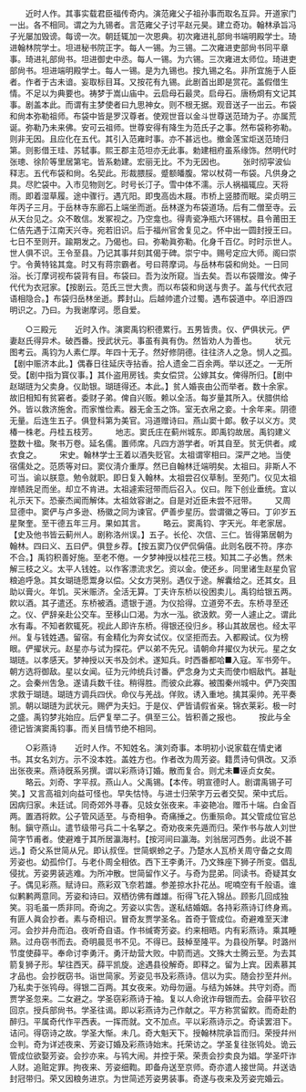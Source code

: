 <!-- { "loadSidebar": true } -->
　　近时人作。其事实载君臣福传奇内。演范雍父子祖孙事而取名互异。开道家门一出。各不相同。谓之为九锡者。言范雍父子讨平赵元昊。建立奇功。翰林承旨冯子光屡加毁谤。每谤一次。朝廷辄加一次恩典。初次雍进礼部尙书端明殿学士。琦进翰林院学士。坦进秘书院正字。每人一锡。为三锡。二次雍进吏部尙书同平章事。琦进礼部尙书。坦进御史中丞。每人一锡。为六锡。三次雍进太师位。琦进吏部尙书。坦进端明殿学士。每人一锡。是为九锡也。按九锡之名。非所宜施于人臣者。作者于古未谙。妄取标目耳。又按花有九锡。此剧首出即是赏花。盖假借生情。不足以为典要也。祷梦于嵩山庙中。云启母石最灵。启母石。唐杨烱有文记其事。剧盖本此。而谓有主梦使者曰九思神女。则不根无据。观音送子一出云。布袋和尙本弥勒祖师。布袋中皆是罗汉尊者。使观世音以金斗世尊送范琦为子。亦属荒诞。弥勒乃未来佛。安可云祖师。世尊安得有降生为范氏子之事。然布袋称弥勒。则非无因。且应化在五代。其引入范雍时事。亦不甚远也。撤金莲宝炬送范琦归第。则影借王珪、苏轼事。熙王郡主范坦亦无此事。勅建相府虽系缘饰。然明代时张璁、徐阶等里居第宅。皆系勅建。宏丽无比。不为无因也。 
　　张时彻寜波仙释志。五代布袋和尙。名契此。形裁腲脮。蹙额皤腹。常以杖荷一布袋。凡供身之具。尽贮袋中。入市见物则乞。时号长汀子。雪中体不濡。示人祸福辄应。天将雨。即着湿草履。途中骤行。遇亢阳。即曳高齿木屐。市桥上竖膝而眠。梁贞明三年丙子三月。于岳林寺东廊石上端坐而逝。岳林遂为布袋道场。后有二僧至寺。云从天台见之。众不敢信。发冢视之。乃空龛也。得靑瓷净瓶六环锡杖。县令莆田王仁佶先遇于江南天兴寺。宛若旧识。后于福州官舍复见之。怀中出一圆封授王曰。七日不至则开。踰期发之。乃偈也。曰。弥勒眞弥勒。化身千百亿。时时示世人。世人俱不识。王令至县。乃记其事幷刻其偈于碑。崇宁中。赐号定应大师。阁曰崇宁。令黄特铭其龛。时又有蒋宗霸者。号曰蒋摩词。与岳林布袋和尙处。一日同浴。长汀摩诃视布袋背有目。布袋曰。吾为汝所窥。当去矣。吾以布袋赠汝。俾子代代为衣冠家。【按剧云。范氏三世大贵。而以布袋和尙送与贵子。盖与代代衣冠语相隐合。】布袋归岳林坐逝。葬封山。后越帅遣介过蜀。遇布袋道中。卒旧游四明识之。乃曰。为我谢摩诃。愿自爱。 


　　○三殿元 
　　近时入作。演窦禹钧积德累行。五男皆贵。仪、俨俱状元。俨妻赵氏得异术。破西番。授武状元。事虽有眞有伪。然皆劝人为善也。 
　　状元图考云。禹钧为人素仁厚。年四十无子。然好修阴德。往往济人之急。悯人之孤。【剧中赈济本此。】偶春日往延庆寺拈香。拾人遗金二百余两。举以还之。一无所受。【剧中指为寳仪事。】其仆盗用房钱。卖女偿贷。公嫁其女。俾得所归。【剧中赵瑚琏为父卖身。仪助银。瑚琏得还。本此。】贫人婚丧由公而举者。数十余家。故旧相知有贫窘者。委财子弟。俾自兴贩。赖以全活。每岁量其所入。伏腊供给外。皆以救济施舍。而家惟俭素。器无金玉之饰。室无衣帛之妾。十余年来。阴德无量。后连生五子。俱登科第为美官。冯道赠诗曰。燕山窦十郞。敎子以义方。灵椿一株老。丹桂五枝芳。 
　　地志。窦氏庄在蓟州城东。即禹钧故居。禹钧建义墪数十楹。聚书万卷。延名儒。置师席。凡四方游学者。听其自至。贫无供者。咸衣食之。 
　　宋史。翰林学士王着以酒失贬官。太祖谓宰相曰。深严之地。当使宿儒处之。范质等对曰。窦仪淸介重厚。然已自翰林迁端明矣。太祖曰。非斯人不可当。谕以朕意。勉令就职。即日复入翰林。太祖尝召仪草制。至苑门。仪见太祖岸帻跣足而坐。却立不肯进。太祖遽索冠带而后召入。仪曰。陛下创业垂统。宜以礼示天下。恐豪杰闻而解体。太祖敛容谢之。自是对近臣未尝不冠带。 
　　又周显德中。窦俨与卢多逊、杨徽之同为谏官。俨善步星历。尝谓徽之等曰。丁卯岁五星聚奎。至干德五年三月。果如其言。 
　　略云。窦禹钧、字天光。年老家居。【史及他书皆云蓟州人。剧称洛州误。】五子。长伦、次信、三仁。皆得第居朝为翰林。四曰义、五曰俨。俱登乡荐。【按五窦乃仪俨侃偁僖。此则名旣不符。序亦不合。】禹钧积善好施。至老不倦。一夕梦神授以桂花三枝。知其二子必售。然未解三枝之义。太平人钱姓。以作客漂流求乞。资以金。使还乡。同里诸生赵星负官粮追呼急。其女瑚琏愿鬻身以偿。父女方哭别。遇仪于途。解囊给之。还其女。且助以膏火。年饥。买米赈济。全活无算。丁夫许东桥以役困卖儿。禹钧给银五两。飮以酒。其子遣还。东桥被酒。遗银于道。为仪拾得。立道旁不去。东桥寻至还之。仪、俨辞亲赴公交车。至移山口渴。为水一泓。欲汲飮。旁一人遽止之。谓此水有毒。不知者飮辄死。视此人即许东桥。得银还役归乡。移山其故居也。经太平州。复与钱姓遇。留宿。有金精化为奔女试仪。仪坚拒而去。入都殿试。仪为榜眼。俨擢状元。赵星亦与试为探花。俨以弟不先兄。请朝命幷擢仪为状元。星之女瑚琏。以孝感天。梦神授以天书及剑术。遂知兵。时西番都哈■入寇。军书旁午。朝方选将御敌。星以女闻。征为元帅统兵讨番。俨念身为丈夫而使巾帼敌忾。甚耻之。会秦州吿急。遂请兵数千往。稍得胜。而彼众此寡。被围秦州城中。俨乃突围求救于瑚琏。瑚琏方调兵四伏。命仪与羌战。佯败。诱入重地。擒其渠帅。羌平奏凯。朝以瑚琏为武状元。赐俨为夫妇。于是仪、俨皆请假省亲。锦衣莱彩。极一时之盛。禹钧梦兆始应。后俨复举二子。俱至三公。皆积善之报也。 
　　按此与全德记皆演窦禹钧事。而关目情节绝不相同。 


　　○彩燕诗 
　　近时人作。不知姓名。演刘奇事。本明初小说家载在情史诸书。其女名刘方。示不没本姓。盖姓方也。作者改为周芳姿。籍贯诗句俱改。又添出张夜来。燕诗旣系另撰。谓以彩燕诗订婚。散而复合。则尤未■诬贞女矣。 
　　略云。刘奇、字平叔。燕山人。父禹锡。【本传。明宣德时人。剧谓禹锡子可笑。】又言高祖刘向益可怪也。早失怙恃。与进士归荣字万云者交契。荣中式后。因病归家。未廷试。同奇郊外寻春。见妓女张夜来。丰姿艳冶。赠币十端。白金百两。置酒将飮。公子管风适至。与奇相争。奇痛捶之。伤重殒命。其父管成位官总制。鎭守燕山。遣节级带弓兵二十名拏之。奇劝夜来先遁而归。荣作书与故人刘世简字节甫者。使避难于其所居瀛海村。【按河间曰瀛海。刘翁居河西务。此说不甚远。】奇父系世简从兄。即认叔侄。世简螟蛉之子。乃楚水人瓦桥关周守备之女周芳姿也。幼孤伶仃。与老仆周全相依。西下王李勇汗。乃文殊座下狮子所变。倡乱侵扰。芳姿男装逃难。为所冲散。世简留作义子。与奇为昆弟。同读书。奇疑其女子。偶见彩燕。赋诗曰。燕彩双飞奈若雄。参差掠水扑花丛。呢喃空有千般语。谁似鹣鹣两意同。芳姿和诗曰。双栖彷佛有雌雄。衔得飞花入锦丛。顾影几回成独笑。羽毛虽一质非同。奇询之。芳姿以实吿。遂私结婚姻。各持彩燕诗订终身焉。有匪人眞会抄者。素与奇相识。冒奇友贾学圣名。首奇于管成位。奇避难至天津河。会抄并舟而泊。夜听奇自语。作书缄寄芳姿。约来相晤。内有彩燕诗。乘其睡熟。过舟窃书而去。奇明晨觅书不见。不得已。鼓棹至隆平。为县役所拏。时潞州节度使薛平。奉命讨李勇汗。勇汗劫营大败。中箭而逃。文殊大士腾云至。为去其箭复狮子形。挈往西天。薛平凯旋。途遇县役解奇。即释之。留为上宾。因素慕其才品也。会抄旣窃书。诣世简家。芳姿见书及彩燕诗。信以为实。随会抄至幷州。乃私卖于张鸨母。得银二百两。其女夜来。劝母勿逼。与结为姊妹。共守刘奇。而贾学圣忽来。二女避之。学圣窃彩燕诗于袖。复以人命讹诈母银而去。会薛平钦召回京。授兵部尙书。学圣往谒。即以彩燕诗为己作献之。平方称赏留飮。而奇赴酌醉归。平属奇代作平西表。一挥而就。文不加点。平以彩燕诗示之。奇读罢泪下。诘问。得窃诗之故。学圣大惭。未几。奇大魁天下。授翰林院承旨而归。荣授幷州佥判。奇为详述夜来、芳姿订婚及彩燕诗始末。托荣访之。学圣复往张鸨处。诡云管成位欲娶芳姿。会抄亦来。与鸨大闹。并控于荣。荣责会抄卖良为娼。学圣吓诈人财。追赃定罪。拘夜来、芳姿细鞫。即备舟送至京师。奇亦遣人接世简。幷送诰封冠带归。荣又因粮务进京。为世简述芳姿男装事。奇遂与夜来及芳姿完婚云。 
